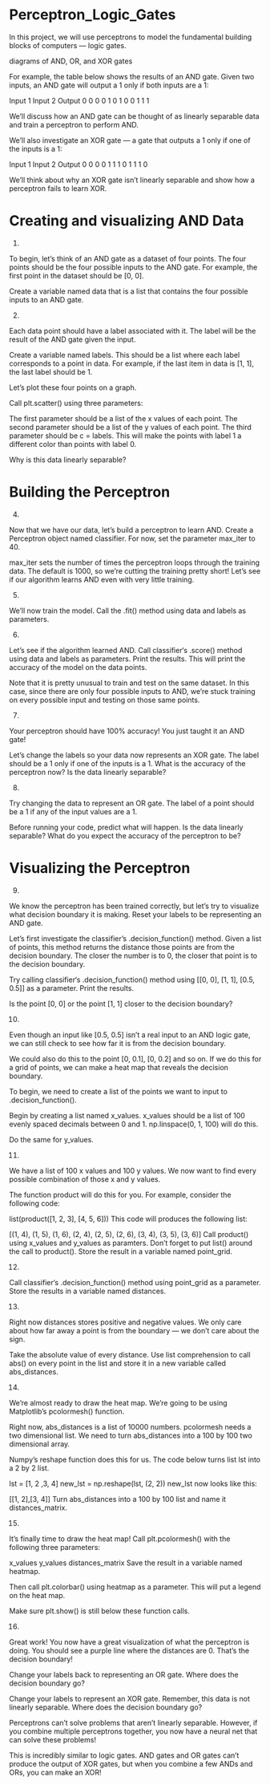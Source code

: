 # Perceptron_Logic_Gates

In this project, we will use perceptrons to model the fundamental building blocks of computers — logic gates.

diagrams of AND, OR, and XOR gates

For example, the table below shows the results of an AND gate. Given two inputs, an AND gate will output a 1 only if both inputs are a 1:

Input 1	Input 2	Output
0	0	0
0	1	0
1	0	0
1	1	1

We’ll discuss how an AND gate can be thought of as linearly separable data and train a perceptron to perform AND.

We’ll also investigate an XOR gate — a gate that outputs a 1 only if one of the inputs is a 1:

Input 1	Input 2	Output
0	0	0
0	1	1
1	0	1
1	1	0

We’ll think about why an XOR gate isn’t linearly separable and show how a perceptron fails to learn XOR.


# Creating and visualizing AND Data

1.
To begin, let’s think of an AND gate as a dataset of four points. The four points should be the four possible inputs to the AND gate. For example, the first point in the dataset should be [0, 0].

Create a variable named data that is a list that contains the four possible inputs to an AND gate.



2.
Each data point should have a label associated with it. The label will be the result of the AND gate given the input.

Create a variable named labels. This should be a list where each label corresponds to a point in data. For example, if the last item in data is [1, 1], the last label should be 1.



Let’s plot these four points on a graph.

Call plt.scatter() using three parameters:

The first parameter should be a list of the x values of each point. 
The second parameter should be a list of the y values of each point. The third parameter should be c = labels. This will make the points with label 1 a different color than points with label 0.

Why is this data linearly separable?



# Building the Perceptron

4.
Now that we have our data, let’s build a perceptron to learn AND. Create a Perceptron object named classifier. For now, set the parameter max_iter to 40.

max_iter sets the number of times the perceptron loops through the training data. The default is 1000, so we’re cutting the training pretty short! Let’s see if our algorithm learns AND even with very little training.

5.
We’ll now train the model. Call the .fit() method using data and labels as parameters.


6.
Let’s see if the algorithm learned AND. Call classifier‘s .score() method using data and labels as parameters. Print the results. This will print the accuracy of the model on the data points.

Note that it is pretty unusual to train and test on the same dataset. In this case, since there are only four possible inputs to AND, we’re stuck training on every possible input and testing on those same points.


7.
Your perceptron should have 100% accuracy! You just taught it an AND gate!

Let’s change the labels so your data now represents an XOR gate. The label should be a 1 only if one of the inputs is a 1. What is the accuracy of the perceptron now? Is the data linearly separable?


8.
Try changing the data to represent an OR gate. The label of a point should be a 1 if any of the input values are a 1.

Before running your code, predict what will happen. Is the data linearly separable? What do you expect the accuracy of the perceptron to be?



# Visualizing the Perceptron

9.
We know the perceptron has been trained correctly, but let’s try to visualize what decision boundary it is making. Reset your labels to be representing an AND gate.

Let’s first investigate the classifier’s .decision_function() method. Given a list of points, this method returns the distance those points are from the decision boundary. The closer the number is to 0, the closer that point is to the decision boundary.

Try calling classifier‘s .decision_function() method using [[0, 0], [1, 1], [0.5, 0.5]] as a parameter. Print the results.

Is the point [0, 0] or the point [1, 1] closer to the decision boundary?


10.
Even though an input like [0.5, 0.5] isn’t a real input to an AND logic gate, we can still check to see how far it is from the decision boundary.

We could also do this to the point [0, 0.1], [0, 0.2] and so on. If we do this for a grid of points, we can make a heat map that reveals the decision boundary.

To begin, we need to create a list of the points we want to input to .decision_function().

Begin by creating a list named x_values. x_values should be a list of 100 evenly spaced decimals between 0 and 1. np.linspace(0, 1, 100) will do this.

Do the same for y_values.



11.
We have a list of 100 x values and 100 y values. We now want to find every possible combination of those x and y values.

The function product will do this for you. For example, consider the following code:

list(product([1, 2, 3], [4, 5, 6]))
This code will produces the following list:

[(1, 4), (1, 5), (1, 6), (2, 4), (2, 5), (2, 6), (3, 4), (3, 5), (3, 6)]
Call product() using x_values and y_values as paramters. Don’t forget to put list() around the call to product(). Store the result in a variable named point_grid.



12.
Call classifier‘s .decision_function() method using point_grid as a parameter. Store the results in a variable named distances.


13.
Right now distances stores positive and negative values. We only care about how far away a point is from the boundary — we don’t care about the sign.

Take the absolute value of every distance. Use list comprehension to call abs() on every point in the list and store it in a new variable called abs_distances.


14.
We’re almost ready to draw the heat map. We’re going to be using Matplotlib’s pcolormesh() function.

Right now, abs_distances is a list of 10000 numbers. pcolormesh needs a two dimensional list. We need to turn abs_distances into a 100 by 100 two dimensional array.

Numpy’s reshape function does this for us. The code below turns list lst into a 2 by 2 list.

lst = [1, 2 ,3, 4]
new_lst = np.reshape(lst, (2, 2))
new_lst now looks like this:

[[1, 2],[3, 4]]
Turn abs_distances into a 100 by 100 list and name it distances_matrix.

15.
It’s finally time to draw the heat map! Call plt.pcolormesh() with the following three parameters:

x_values
y_values
distances_matrix
Save the result in a variable named heatmap.

Then call plt.colorbar() using heatmap as a parameter. This will put a legend on the heat map.

Make sure plt.show() is still below these function calls.

16.
Great work! You now have a great visualization of what the perceptron is doing. You should see a purple line where the distances are 0. That’s the decision boundary!

Change your labels back to representing an OR gate. Where does the decision boundary go?

Change your labels to represent an XOR gate. Remember, this data is not linearly separable. Where does the decision boundary go?

Perceptrons can’t solve problems that aren’t linearly separable. However, if you combine multiple perceptrons together, you now have a neural net that can solve these problems!

This is incredibly similar to logic gates. AND gates and OR gates can’t produce the output of XOR gates, but when you combine a few ANDs and ORs, you can make an XOR!
